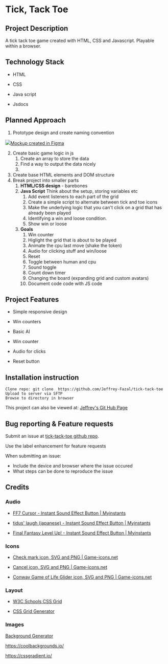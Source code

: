 # Tick, Tack Toe

## Project Description

A tick tack toe game created with HTML, CSS and Javascript. Playable within a browser.

## Technology Stack

* HTML

* CSS

* Java script

* Jsdocs

## Planned Approach

1. Prototype design and create naming convention

![](/home/jeffrey/.var/app/com.github.marktext.marktext/config/marktext/images/2022-12-18-19-09-39-mockup.png)[Mockup created in Figma](https://www.figma.com/file/0onvWAuTENYgJZhLgbPtsp/Tick-Tack-Toe?node-id=0%3A3&t=bXsmKQJEjtWe2mFX-3)

2. Create basic game logic in js
   1. Create an array to store the data
   2. Find a way to output the data nicely 
   3. 
3. Create base HTML elements and DOM structure
4. Break project into smaller parts
   1. **HTML/CSS design** - barebones
   2. **Java Script** Think about the setup, storing variables etc
      1. Add event listeners to each part of the grid
      2. Create a  simple script to alternate between tick and toe icons
      3. Make the underlying logic that you can't click on a grid that has already been played
      4. Identifying a win and loose condition.
      5. Show win or loose
   3. **Goals**
      1. Win counter
      2. Higlight the grid that is about to be played
      3. Animate the cpu last move (shake the token) 
      4. Audio for clicking stuff and win/loose
      5. Reset
      6. Toggle between human and cpu
      7. Sound toggle
      8. Count down timer
      9. Changing the board (expanding grid and custom avatars)
      10. Document code code with JS code

## Project Features

* Simple responsive design

* Win counters

* Basic AI

* Win counter

* Audio for clicks

* Reset button

## Installation instruction

```
Clone repo: git clone  https://github.com/Jeffrey-Fazal/tick-tack-toe
Upload to server via SFTP
Browse to directory in browser
```

This project can also be viewed at: [Jeffrey's Git Hub Page](https://jeffrey-fazal.github.io/tick-tack-toe/)

## Bug reporting & Feature requests

Submit an issue at [tick-tack-toe github repo](https://github.com/Jeffrey-Fazal/tick-tack-toe/issues/new).

Use the label enhancement for feature requests 

When submitting an issue:

* Include the device and browser where the issue occured
* What steps can be done to reproduce the issue

## Credits

### Audio

* [FF7 Cursor - Instant Sound Effect Button | Myinstants](https://www.myinstants.com/en/instant/ff7-cursor-11139/)

* [tidus' laugh (japanese) - Instant Sound Effect Button | Myinstants](https://www.myinstants.com/en/instant/tidus-laugh-japanese/)

* [Final Fantasy Level Up! - Instant Sound Effect Button | Myinstants](https://www.myinstants.com/en/instant/final-fantasy-level-up-27603/)

### Icons

* [Check mark icon, SVG and PNG | Game-icons.net](https://game-icons.net/1x1/delapouite/check-mark.html)

* [Cancel icon, SVG and PNG | Game-icons.net](https://game-icons.net/1x1/sbed/cancel.html)

* [Conway Game of Life Glider icon, SVG and PNG | Game-icons.net](https://game-icons.net/1x1/delapouite/conway-life-glider.html)

### Layout

* [W3C Schools CSS Grid](https://www.w3schools.com/css/css_grid.asp)

* [CSS Grid Generator](https://grid.layoutit.com/?id=uU0QCoF)

### Images

[Background Generator](https://bggenerator.com/)

https://coolbackgrounds.io/

https://cssgradient.io/